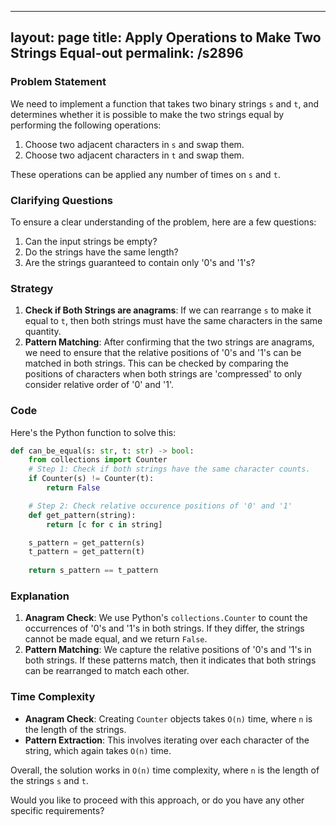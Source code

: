 
---
layout: page
title:  Apply Operations to Make Two Strings Equal-out
permalink: /s2896
---

### Problem Statement
We need to implement a function that takes two binary strings `s` and `t`, and determines whether it is possible to make the two strings equal by performing the following operations:
1. Choose two adjacent characters in `s` and swap them.
2. Choose two adjacent characters in `t` and swap them.

These operations can be applied any number of times on `s` and `t`.

### Clarifying Questions
To ensure a clear understanding of the problem, here are a few questions:
1. Can the input strings be empty?
2. Do the strings have the same length?
3. Are the strings guaranteed to contain only '0's and '1's?

### Strategy
1. **Check if Both Strings are anagrams**: If we can rearrange `s` to make it equal to `t`, then both strings must have the same characters in the same quantity.
2. **Pattern Matching**: After confirming that the two strings are anagrams, we need to ensure that the relative positions of '0's and '1's can be matched in both strings. This can be checked by comparing the positions of characters when both strings are 'compressed' to only consider relative order of '0' and '1'.

### Code

Here's the Python function to solve this:

```python
def can_be_equal(s: str, t: str) -> bool:
    from collections import Counter
    # Step 1: Check if both strings have the same character counts.
    if Counter(s) != Counter(t):
        return False

    # Step 2: Check relative occurence positions of '0' and '1'
    def get_pattern(string):
        return [c for c in string]

    s_pattern = get_pattern(s)
    t_pattern = get_pattern(t)
    
    return s_pattern == t_pattern
```

### Explanation
1. **Anagram Check**: We use Python's `collections.Counter` to count the occurrences of '0's and '1's in both strings. If they differ, the strings cannot be made equal, and we return `False`.
2. **Pattern Matching**: We capture the relative positions of '0's and '1's in both strings. If these patterns match, then it indicates that both strings can be rearranged to match each other.

### Time Complexity
- **Anagram Check**: Creating `Counter` objects takes `O(n)` time, where `n` is the length of the strings.
- **Pattern Extraction**: This involves iterating over each character of the string, which again takes `O(n)` time.

Overall, the solution works in `O(n)` time complexity, where `n` is the length of the strings `s` and `t`.

Would you like to proceed with this approach, or do you have any other specific requirements?